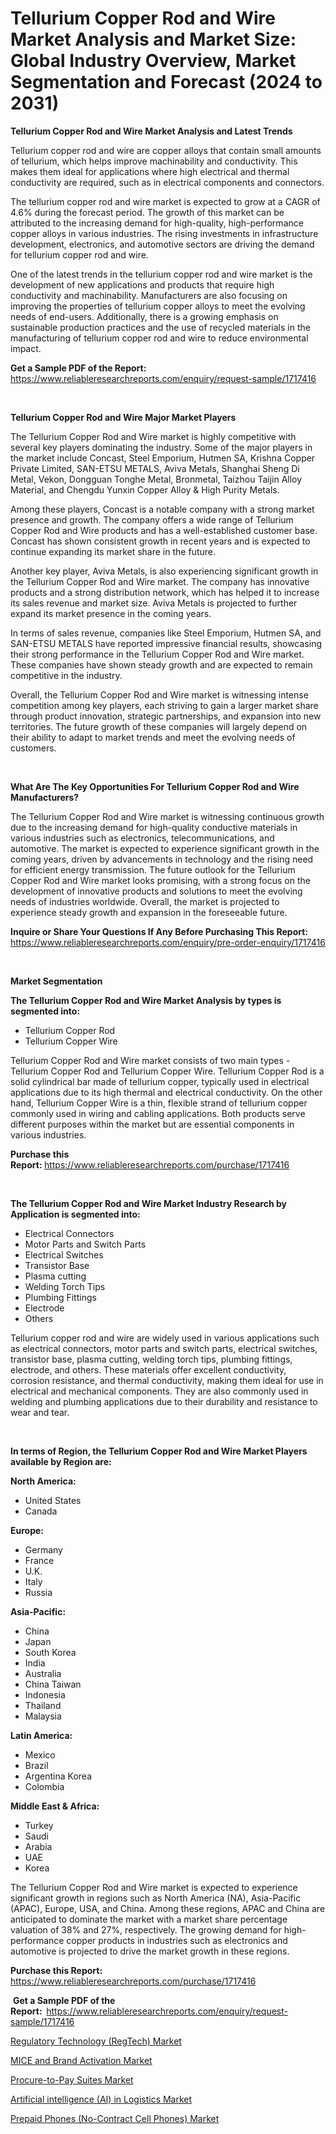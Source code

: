 <p><h1>Tellurium Copper Rod and Wire Market Analysis and Market Size: Global Industry Overview, Market Segmentation and Forecast (2024 to 2031)</h1></p><p><strong>Tellurium Copper Rod and Wire Market Analysis and Latest Trends</strong></p>
<p><p>Tellurium copper rod and wire are copper alloys that contain small amounts of tellurium, which helps improve machinability and conductivity. This makes them ideal for applications where high electrical and thermal conductivity are required, such as in electrical components and connectors.</p><p>The tellurium copper rod and wire market is expected to grow at a CAGR of 4.6% during the forecast period. The growth of this market can be attributed to the increasing demand for high-quality, high-performance copper alloys in various industries. The rising investments in infrastructure development, electronics, and automotive sectors are driving the demand for tellurium copper rod and wire.</p><p>One of the latest trends in the tellurium copper rod and wire market is the development of new applications and products that require high conductivity and machinability. Manufacturers are also focusing on improving the properties of tellurium copper alloys to meet the evolving needs of end-users. Additionally, there is a growing emphasis on sustainable production practices and the use of recycled materials in the manufacturing of tellurium copper rod and wire to reduce environmental impact.</p></p>
<p><strong>Get a Sample PDF of the Report:&nbsp;</strong> <a href="https://www.reliableresearchreports.com/enquiry/request-sample/1717416">https://www.reliableresearchreports.com/enquiry/request-sample/1717416</a></p>
<p>&nbsp;</p>
<p><strong>Tellurium Copper Rod and Wire Major Market Players</strong></p>
<p><p>The Tellurium Copper Rod and Wire market is highly competitive with several key players dominating the industry. Some of the major players in the market include Concast, Steel Emporium, Hutmen SA, Krishna Copper Private Limited, SAN-ETSU METALS, Aviva Metals, Shanghai Sheng Di Metal, Vekon, Dongguan Tonghe Metal, Bronmetal, Taizhou Taijin Alloy Material, and Chengdu Yunxin Copper Alloy & High Purity Metals.</p><p>Among these players, Concast is a notable company with a strong market presence and growth. The company offers a wide range of Tellurium Copper Rod and Wire products and has a well-established customer base. Concast has shown consistent growth in recent years and is expected to continue expanding its market share in the future. </p><p>Another key player, Aviva Metals, is also experiencing significant growth in the Tellurium Copper Rod and Wire market. The company has innovative products and a strong distribution network, which has helped it to increase its sales revenue and market size. Aviva Metals is projected to further expand its market presence in the coming years.</p><p>In terms of sales revenue, companies like Steel Emporium, Hutmen SA, and SAN-ETSU METALS have reported impressive financial results, showcasing their strong performance in the Tellurium Copper Rod and Wire market. These companies have shown steady growth and are expected to remain competitive in the industry.</p><p>Overall, the Tellurium Copper Rod and Wire market is witnessing intense competition among key players, each striving to gain a larger market share through product innovation, strategic partnerships, and expansion into new territories. The future growth of these companies will largely depend on their ability to adapt to market trends and meet the evolving needs of customers.</p></p>
<p>&nbsp;</p>
<p><strong>What Are The Key Opportunities For Tellurium Copper Rod and Wire Manufacturers?</strong></p>
<p><p>The Tellurium Copper Rod and Wire market is witnessing continuous growth due to the increasing demand for high-quality conductive materials in various industries such as electronics, telecommunications, and automotive. The market is expected to experience significant growth in the coming years, driven by advancements in technology and the rising need for efficient energy transmission. The future outlook for the Tellurium Copper Rod and Wire market looks promising, with a strong focus on the development of innovative products and solutions to meet the evolving needs of industries worldwide. Overall, the market is projected to experience steady growth and expansion in the foreseeable future.</p></p>
<p><strong>Inquire or Share Your Questions If Any Before Purchasing This Report:</strong> <a href="https://www.reliableresearchreports.com/enquiry/pre-order-enquiry/1717416">https://www.reliableresearchreports.com/enquiry/pre-order-enquiry/1717416</a></p>
<p>&nbsp;</p>
<p><strong>Market Segmentation</strong></p>
<p><strong>The Tellurium Copper Rod and Wire Market Analysis by types is segmented into:</strong></p>
<p><ul><li>Tellurium Copper Rod</li><li>Tellurium Copper Wire</li></ul></p>
<p><p>Tellurium Copper Rod and Wire market consists of two main types - Tellurium Copper Rod and Tellurium Copper Wire. Tellurium Copper Rod is a solid cylindrical bar made of tellurium copper, typically used in electrical applications due to its high thermal and electrical conductivity. On the other hand, Tellurium Copper Wire is a thin, flexible strand of tellurium copper commonly used in wiring and cabling applications. Both products serve different purposes within the market but are essential components in various industries.</p></p>
<p><strong>Purchase this Report:&nbsp;</strong><a href="https://www.reliableresearchreports.com/purchase/1717416">https://www.reliableresearchreports.com/purchase/1717416</a></p>
<p>&nbsp;</p>
<p><strong>The Tellurium Copper Rod and Wire Market Industry Research by Application is segmented into:</strong></p>
<p><ul><li>Electrical Connectors</li><li>Motor Parts and Switch Parts</li><li>Electrical Switches</li><li>Transistor Base</li><li>Plasma cutting</li><li>Welding Torch Tips</li><li>Plumbing Fittings</li><li>Electrode</li><li>Others</li></ul></p>
<p><p>Tellurium copper rod and wire are widely used in various applications such as electrical connectors, motor parts and switch parts, electrical switches, transistor base, plasma cutting, welding torch tips, plumbing fittings, electrode, and others. These materials offer excellent conductivity, corrosion resistance, and thermal conductivity, making them ideal for use in electrical and mechanical components. They are also commonly used in welding and plumbing applications due to their durability and resistance to wear and tear.</p></p>
<p>&nbsp;</p>
<p><strong>In terms of Region, the Tellurium Copper Rod and Wire Market Players available by Region are:</strong></p>
<p>
    <p> <strong> North America: </strong>
        <ul>
            <li>United States</li>
            <li>Canada</li>
        </ul>
        </p> 
    <p> <strong> Europe: </strong>
        <ul>
            <li>Germany</li>
            <li>France</li>
            <li>U.K.</li>
            <li>Italy</li>
            <li>Russia</li>
        </ul>
        </p> 
    <p> <strong> Asia-Pacific: </strong>
        <ul>
            <li>China</li>
            <li>Japan</li>
            <li>South Korea</li>
            <li>India</li>
            <li>Australia</li>
            <li>China Taiwan</li>
            <li>Indonesia</li>
            <li>Thailand</li>
            <li>Malaysia</li>
        </ul>
        </p> 
    <p> <strong> Latin America: </strong>
        <ul>
            <li>Mexico</li>
            <li>Brazil</li>
            <li>Argentina Korea</li>
            <li>Colombia</li>
        </ul>
        </p> 
    <p> <strong> Middle East & Africa: </strong>
        <ul>
            <li>Turkey</li>
            <li>Saudi</li>
            <li>Arabia</li>
            <li>UAE</li>
            <li>Korea</li>
        </ul>
    </p>
    </p>
<p><p>The Tellurium Copper Rod and Wire market is expected to experience significant growth in regions such as North America (NA), Asia-Pacific (APAC), Europe, USA, and China. Among these regions, APAC and China are anticipated to dominate the market with a market share percentage valuation of 38% and 27%, respectively. The growing demand for high-performance copper products in industries such as electronics and automotive is projected to drive the market growth in these regions.</p></p>
<p><strong>Purchase this Report: </strong><a href="https://www.reliableresearchreports.com/purchase/1717416">https://www.reliableresearchreports.com/purchase/1717416</a></p>
<p>&nbsp;<strong>Get a Sample PDF of the Report:&nbsp;&nbsp;</strong><a href="https://www.reliableresearchreports.com/enquiry/request-sample/1717416">https://www.reliableresearchreports.com/enquiry/request-sample/1717416</a></p>
<p><strong></strong></p>
<p><p><a href="https://medium.com/@avaalsop666/regulatory-technology-regtech-nbsp-market-focuses-on-market-share-size-and-projected-forecast-638700a4b6b0">Regulatory Technology (RegTech) Market</a></p><p><a href="https://medium.com/@vrahul.reportprime/mice-and-brand-activation-market-trends-and-market-analysis-forecasted-for-period-2024-2031-07277bd69353">MICE and Brand Activation Market</a></p><p><a href="https://medium.com/@avaalsop666/procure-to-pay-suites-market-size-cagr-trends-2024-2030-90d287e3bfd6">Procure-to-Pay Suites Market</a></p><p><a href="https://medium.com/@waltercruz6g/artificial-intelligence-ai-in-logistics-market-exploring-market-share-market-trends-and-future-516ad7c66129">Artificial intelligence (AI) in Logistics Market</a></p><p><a href="https://medium.com/@waltercruz6g/prepaid-phones-no-contract-cell-phones-market-research-report-its-history-and-forecast-2024-to-95809436da77">Prepaid Phones (No-Contract Cell Phones) Market</a></p></p>